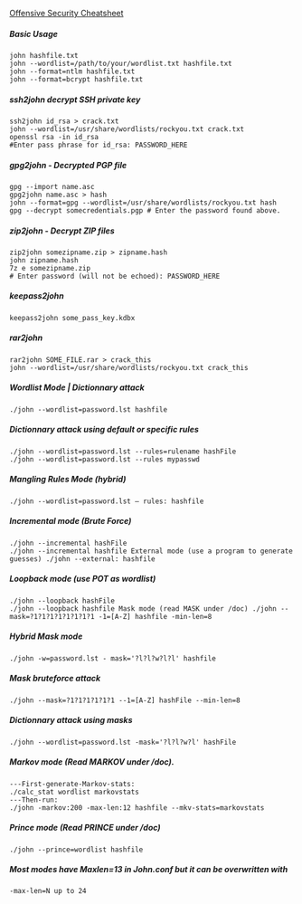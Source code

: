
[Offensive Security Cheatsheet](https://cheatsheet.haax.fr/passcracking-hashfiles/john_cheatsheet/)


##### Basic Usage
```shell
john hashfile.txt
john --wordlist=/path/to/your/wordlist.txt hashfile.txt
john --format=ntlm hashfile.txt
john --format=bcrypt hashfile.txt
```

##### ssh2john decrypt SSH private key
```shell
ssh2john id_rsa > crack.txt
john --wordlist=/usr/share/wordlists/rockyou.txt crack.txt
openssl rsa -in id_rsa
#Enter pass phrase for id_rsa: PASSWORD_HERE
```

##### gpg2john - Decrypted PGP file
```shell
gpg --import name.asc 
gpg2john name.asc > hash
john --format=gpg --wordlist=/usr/share/wordlists/rockyou.txt hash 
gpg --decrypt somecredentials.pgp # Enter the password found above. 
```

##### zip2john - Decrypt ZIP files
```shell
zip2john somezipname.zip > zipname.hash
john zipname.hash 
7z e somezipname.zip
# Enter password (will not be echoed): PASSWORD_HERE
```

##### keepass2john
```shell
keepass2john some_pass_key.kdbx
```

##### rar2john
```shell
rar2john SOME_FILE.rar > crack_this
john --wordlist=/usr/share/wordlists/rockyou.txt crack_this
```

##### Wordlist Mode | Dictionnary attack
```shell
./john --wordlist=password.lst hashfile
```

##### Dictionnary attack using default or specific rules
```shell
./john --wordlist=password.lst --rules=rulename hashFile
./john --wordlist=password.lst --rules mypasswd
```

##### Mangling Rules Mode (hybrid)
```shell
./john --wordlist=password.lst – rules: hashfile
```

##### Incremental mode (Brute Force)
```shell
./john --incremental hashFile
./john --incremental hashfile External mode (use a program to generate guesses) ./john --external: hashfile
```

##### Loopback mode (use POT as wordlist)
```shell
./john --loopback hashFile
./john --loopback hashfile Mask mode (read MASK under /doc) ./john --mask=?1?1?1?1?1?1?1?1 -1=[A-Z] hashfile -min-len=8 
```

##### Hybrid Mask mode
```shell
./john -w=password.lst - mask='?l?l?w?l?l' hashfile
```

##### Mask bruteforce attack
```shell
./john --mask=?1?1?1?1?1?1 --1=[A-Z] hashFile --min-len=8
```

##### Dictionnary attack using masks
```shell
./john --wordlist=password.lst -mask='?l?l?w?l' hashFile
```

##### Markov mode (Read MARKOV under /doc).
```shell
---First-generate-Markov-stats:
./calc_stat wordlist markovstats
---Then-run:
./john -markov:200 -max-len:12 hashfile --mkv-stats=markovstats
```

##### Prince mode (Read PRINCE under /doc)
```shell
./john --prince=wordlist hashfile
```

##### Most modes have Maxlen=13 in John.conf but it can be overwritten with
```shell
-max-len=N up to 24
```

